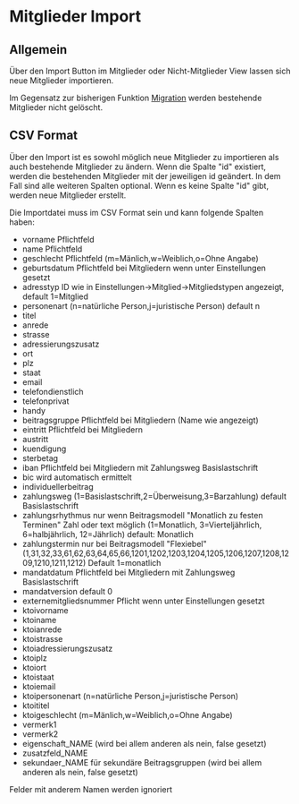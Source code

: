 # Mitglieder Import

## Allgemein

Über den Import Button im Mitglieder oder Nicht-Mitglieder View lassen sich neue Mitglieder importieren.

Im Gegensatz zur bisherigen Funktion [Migration](../administration/erweitert/migration.md) werden bestehende Mitglieder nicht gelöscht.

## CSV Format

Über den Import ist es sowohl möglich neue Mitglieder zu importieren als auch bestehende Mitglieder zu ändern. Wenn die Spalte "id" existiert, werden die bestehenden Mitglieder mit der jeweiligen id geändert. In dem Fall sind alle weiteren Spalten optional. Wenn es keine Spalte "id" gibt, werden neue Mitglieder erstellt.

Die Importdatei muss im CSV Format sein und kann folgende Spalten haben:

* vorname Pflichtfeld
* name Pflichtfeld
* geschlecht Pflichtfeld (m=Mänlich,w=Weiblich,o=Ohne Angabe)
* geburtsdatum Pflichtfeld bei Mitgliedern wenn unter Einstellungen gesetzt
* adresstyp ID wie in Einstellungen->Mitglied->Mitgliedstypen angezeigt, default 1=Mitglied
* personenart (n=natürliche Person,j=juristische Person) default n
* titel
* anrede
* strasse
* adressierungszusatz
* ort
* plz
* staat
* email
* telefondienstlich
* telefonprivat
* handy
* beitragsgruppe Pflichtfeld bei Mitgliedern (Name wie angezeigt)
* eintritt Pflichtfeld bei Mitgliedern
* austritt
* kuendigung
* sterbetag
* iban Pflichtfeld bei Mitgliedern mit Zahlungsweg Basislastschrift
* bic wird automatisch ermittelt
* individuellerbeitrag
* zahlungsweg (1=Basislastschrift,2=Überweisung,3=Barzahlung) default Basislastschrift
* zahlungsrhythmus nur wenn Beitragsmodell "Monatlich zu festen Terminen" Zahl oder text möglich (1=Monatlich, 3=Vierteljährlich, 6=halbjährlich, 12=Jährlich) default: Monatlich
* zahlungstermin nur bei Beitragsmodell "Flexiebel" (1,31,32,33,61,62,63,64,65,66,1201,1202,1203,1204,1205,1206,1207,1208,1209,1210,1211,1212) Default 1=monatlich
* mandatdatum Pflichtfeld bei Mitgliedern mit Zahlungsweg Basislastschrift
* mandatversion default 0
* externemitgliedsnummer Pflicht wenn unter Einstellungen gesetzt
* ktoivorname
* ktoiname
* ktoianrede
* ktoistrasse
* ktoiadressierungszusatz
* ktoiplz
* ktoiort
* ktoistaat
* ktoiemail
* ktoipersonenart (n=natürliche Person,j=juristische Person)
* ktoititel
* ktoigeschlecht (m=Mänlich,w=Weiblich,o=Ohne Angabe)
* vermerk1
* vermerk2
* eigenschaft_NAME (wird bei allem anderen als nein, false gesetzt)
* zusatzfeld_NAME
* sekundaer_NAME für sekundäre Beitragsgruppen (wird bei allem anderen als nein, false gesetzt)

Felder mit anderem Namen werden ignoriert
